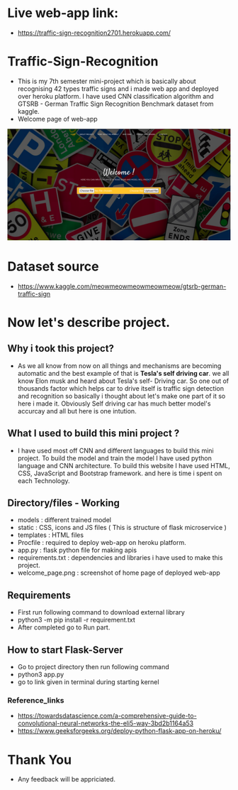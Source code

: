 # Live web-app link:
- https://traffic-sign-recognition2701.herokuapp.com/

# Traffic-Sign-Recognition
- This is my 7th semester mini-project which is basically about recognising 42 types traffic signs and i made web app and deployed over heroku platform. I have used CNN classification algorithm and GTSRB - German Traffic Sign Recognition Benchmark dataset from kaggle.
- Welcome page of web-app
<p>
  <img src = "welcome_page.png" alt = "Welcome page" title = "Welcome page">
</p>

# Dataset source
- https://www.kaggle.com/meowmeowmeowmeowmeow/gtsrb-german-traffic-sign

# Now let's describe project.

## Why i took this project?
- As we all know from now on all things and mechanisms are becoming automatic and the best example of that is <b>Tesla's self driving car</b>. we all know Elon musk and heard about Tesla's self- Driving car. So one out of thousands factor which helps car to drive itself is traffic sign detection and recognition so basically i thought about let's make one part of it so here i made it. Obviously Self driving car has much better model's accurcay and all but here is one intution.

## What I used to build this mini project ?
- I have used most off CNN and different languages to build this mini project. To build the model and train the model I have used python language and CNN architecture. To build this website I have used HTML, CSS, JavaScript and Bootstrap framework. and here is time i spent on each Technology.

## Directory/files - Working

- models : different trained model
- static : CSS, icons and JS files ( This is structure of flask microservice )
- templates : HTML files
- Procfile : required to deploy web-app on heroku platform.
- app.py : flask python file for making apis
- requirements.txt : dependencies and libraries i have used to make this project.
- welcome_page.png : screenshot of home page of deployed web-app

## Requirements

- First run following command to download external library
- python3 -m pip install -r requirement.txt
- After completed go to Run part.


## How to start Flask-Server

- Go to project directory then run following command
- python3 app.py
- go to link given in terminal during starting kernel


### Reference_links

- https://towardsdatascience.com/a-comprehensive-guide-to-convolutional-neural-networks-the-eli5-way-3bd2b1164a53
- https://www.geeksforgeeks.org/deploy-python-flask-app-on-heroku/

# Thank You 
- Any feedback will be appriciated.
